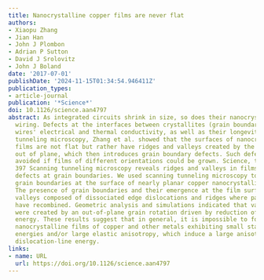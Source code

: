 ```yaml
---
title: Nanocrystalline copper films are never flat
authors:
- Xiaopu Zhang
- Jian Han
- John J Plombon
- Adrian P Sutton
- David J Srolovitz
- John J Boland
date: '2017-07-01'
publishDate: '2024-11-15T01:34:54.946411Z'
publication_types:
- article-journal
publication: '*Science*'
doi: 10.1126/science.aan4797
abstract: As integrated circuits shrink in size, so does their nanocrystalline metal
  wiring. Defects at the interfaces between crystallites (grain boundaries) can degrade
  wires' electrical and thermal conductivity, as well as their longevity. Using scanning
  tunneling microscopy, Zhang et al. showed that the surfaces of nanocrystalline copper
  films are not flat but rather have ridges and valleys created by the grains rotating
  out of plane, which then introduces grain boundary defects. Such defects might be
  avoided if films of different orientations could be grown. Science, this issue p.
  397 Scanning tunneling microscopy reveals ridges and valleys in films created by
  defects at grain boundaries. We used scanning tunneling microscopy to study low-angle
  grain boundaries at the surface of nearly planar copper nanocrystalline (111) films.
  The presence of grain boundaries and their emergence at the film surface create
  valleys composed of dissociated edge dislocations and ridges where partial dislocations
  have recombined. Geometric analysis and simulations indicated that valleys and ridges
  were created by an out-of-plane grain rotation driven by reduction of grain boundary
  energy. These results suggest that in general, it is impossible to form flat two-dimensional
  nanocrystalline films of copper and other metals exhibiting small stacking fault
  energies and/or large elastic anisotropy, which induce a large anisotropy in the
  dislocation-line energy.
links:
- name: URL
  url: https://doi.org/10.1126/science.aan4797
---
```

